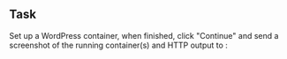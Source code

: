 
## Task

Set up a WordPress container, when finished, click "Continue" and send a screenshot of the running container(s) and HTTP output to : 
